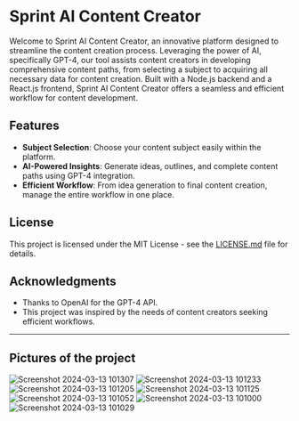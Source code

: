 # Sprint AI Content Creator

Welcome to Sprint AI Content Creator, an innovative platform designed to streamline the content creation process. Leveraging the power of AI, specifically GPT-4, our tool assists content creators in developing comprehensive content paths, from selecting a subject to acquiring all necessary data for content creation. Built with a Node.js backend and a React.js frontend, Sprint AI Content Creator offers a seamless and efficient workflow for content development.

## Features

- **Subject Selection**: Choose your content subject easily within the platform.
- **AI-Powered Insights**: Generate ideas, outlines, and complete content paths using GPT-4 integration.
- **Efficient Workflow**: From idea generation to final content creation, manage the entire workflow in one place.

## License

This project is licensed under the MIT License - see the [LICENSE.md](LICENSE) file for details.

## Acknowledgments

- Thanks to OpenAI for the GPT-4 API.
- This project was inspired by the needs of content creators seeking efficient workflows.

---

## Pictures of the project
![Screenshot 2024-03-13 101307](https://github.com/bahjatnsasra/sprint-ai-content-creator-frontend/assets/134833213/a8b29f33-df17-42a6-ac12-747075d9f019)
![Screenshot 2024-03-13 101233](https://github.com/bahjatnsasra/sprint-ai-content-creator-frontend/assets/134833213/596619cb-6e9a-42ed-a060-1e23a5b68da1)
![Screenshot 2024-03-13 101205](https://github.com/bahjatnsasra/sprint-ai-content-creator-frontend/assets/134833213/501d390e-52ca-407b-afe9-e75298450dd9)
![Screenshot 2024-03-13 101125](https://github.com/bahjatnsasra/sprint-ai-content-creator-frontend/assets/134833213/975f0b57-a72c-4331-a7aa-33b120ccce06)
![Screenshot 2024-03-13 101052](https://github.com/bahjatnsasra/sprint-ai-content-creator-frontend/assets/134833213/c5e72e01-7c18-45fb-a172-62cfb71ae54f)
![Screenshot 2024-03-13 101000](https://github.com/bahjatnsasra/sprint-ai-content-creator-frontend/assets/134833213/ac96ea15-983f-4b71-b961-0e169e9877eb)
![Screenshot 2024-03-13 101029](https://github.com/bahjatnsasra/sprint-ai-content-creator-frontend/assets/134833213/f58bb93f-6cdf-4a18-8f8a-d532e5ac7afe)
